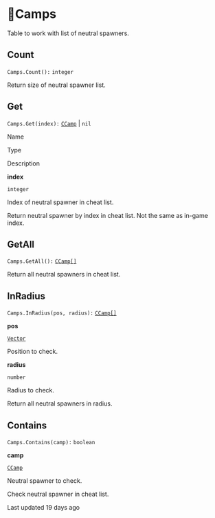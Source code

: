 # 🐉Camps

Table to work with list of neutral spawners\.

## [](#count)Count

`Camps.Count():` `integer`

Return size of neutral spawner list\.

## [](#get)Get

`Camps.Get(index):` [`CCamp`](https://uczone.gitbook.io/api-v2.0/game-components/core/camp) \| `nil`

Name

Type

Description

**index**

`integer`

Index of neutral spawner in cheat list\.

Return neutral spawner by index in cheat list\. Not the same as in\-game index\.

## [](#getall)GetAll

`Camps.GetAll():` [`CCamp[]`](https://uczone.gitbook.io/api-v2.0/game-components/core/camp)

Return all neutral spawners in cheat list\.

## [](#inradius)InRadius

`Camps.InRadius(pos, radius):` [`CCamp[]`](https://uczone.gitbook.io/api-v2.0/game-components/core/camp)

**pos**

[`Vector`](https://uczone.gitbook.io/api-v2.0/cheats-types-and-callbacks/classes/math/vector)

Position to check\.

**radius**

`number`

Radius to check\.

Return all neutral spawners in radius\.

## [](#contains)Contains

`Camps.Contains(camp):` `boolean`

**camp**

[`CCamp`](https://uczone.gitbook.io/api-v2.0/game-components/core/camp)

Neutral spawner to check\.

Check neutral spawner in cheat list\.

Last updated 19 days ago

